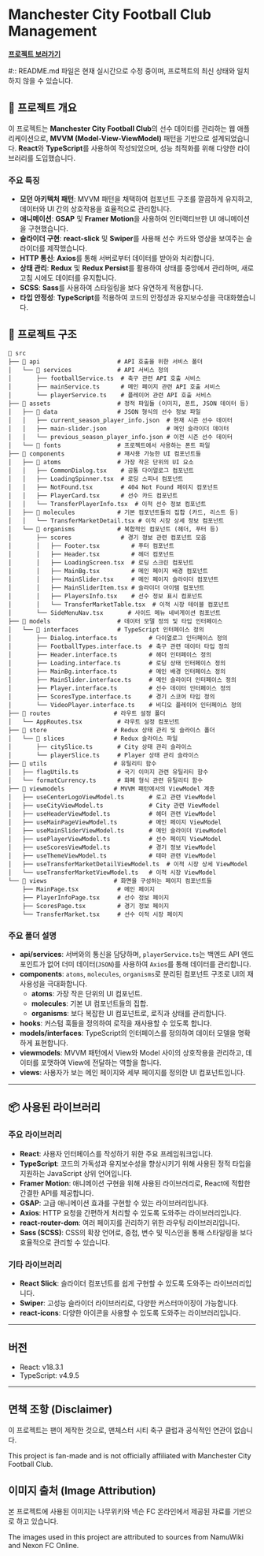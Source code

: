 # Manchester City Football Club Management

<a href="https://mancity-harrison.netlify.app/" target="_blank"><strong>프로젝트 보러가기</strong></a>

#:: README.md 파일은 현재 실시간으로 수정 중이며, 프로젝트의 최신 상태와 일치하지 않을 수 있습니다.

## 📌 프로젝트 개요

이 프로젝트는 **Manchester City Football Club**의 선수 데이터를 관리하는 웹 애플리케이션으로, **MVVM (Model-View-ViewModel)** 패턴을 기반으로 설계되었습니다.
**React**와 **TypeScript**를 사용하여 작성되었으며, 성능 최적화를 위해 다양한 라이브러리를 도입했습니다.

### 주요 특징
- **모던 아키텍처 패턴**: MVVM 패턴을 채택하여 컴포넌트 구조를 깔끔하게 유지하고, 데이터와 UI 간의 상호작용을 효율적으로 관리합니다.
- **애니메이션**: **GSAP** 및 **Framer Motion**을 사용하여 인터랙티브한 UI 애니메이션을 구현했습니다.
- **슬라이더 구현**: **react-slick** 및 **Swiper**를 사용해 선수 카드와 영상을 보여주는 슬라이더를 제작했습니다.
- **HTTP 통신**: **Axios**를 통해 서버로부터 데이터를 받아와 처리합니다.
- **상태 관리**: **Redux** 및 **Redux Persist**를 활용하여 상태를 중앙에서 관리하며, 새로고침 시에도 데이터를 유지합니다.
- **SCSS**: **Sass**를 사용하여 스타일링을 보다 유연하게 적용합니다.
- **타입 안정성**: **TypeScript**를 적용하여 코드의 안정성과 유지보수성을 극대화했습니다.

## 📁 프로젝트 구조

```plaintext
📂 src
├── 📂 api                      # API 호출을 위한 서비스 폴더
│   └── 📂 services             # API 서비스 정의
│       ├── footballService.ts  # 축구 관련 API 호출 서비스
│       ├── mainService.ts      # 메인 페이지 관련 API 호출 서비스
│       └── playerService.ts    # 플레이어 관련 API 호출 서비스
├── 📂 assets                   # 정적 파일들 (이미지, 폰트, JSON 데이터 등)
│   ├── 📂 data                 # JSON 형식의 선수 정보 파일
│   │   ├── current_season_player_info.json  # 현재 시즌 선수 데이터
│   │   ├── main-slider.json                 # 메인 슬라이더 데이터
│   │   └── previous_season_player_info.json # 이전 시즌 선수 데이터
│   └── 📂 fonts                # 프로젝트에서 사용하는 폰트 파일
├── 📂 components               # 재사용 가능한 UI 컴포넌트들
│   ├── 📂 atoms                # 가장 작은 단위의 UI 요소
│   │   ├── CommonDialog.tsx    # 공통 다이얼로그 컴포넌트
│   │   ├── LoadingSpinner.tsx  # 로딩 스피너 컴포넌트
│   │   ├── NotFound.tsx        # 404 Not Found 페이지 컴포넌트
│   │   ├── PlayerCard.tsx      # 선수 카드 컴포넌트
│   │   └── TransferPlayerInfo.tsx  # 이적 선수 정보 컴포넌트
│   ├── 📂 molecules            # 기본 컴포넌트들의 집합 (카드, 리스트 등)
│   │   └── TransferMarketDetail.tsx # 이적 시장 상세 정보 컴포넌트
│   └── 📂 organisms            # 복합적인 컴포넌트 (헤더, 푸터 등)
│       ├── scores              # 경기 정보 관련 컴포넌트 모음
│       │   ├── Footer.tsx         # 푸터 컴포넌트
│       │   ├── Header.tsx         # 헤더 컴포넌트
│       │   ├── LoadingScreen.tsx  # 로딩 스크린 컴포넌트
│       │   ├── MainBg.tsx         # 메인 페이지 배경 컴포넌트
│       │   ├── MainSlider.tsx     # 메인 페이지 슬라이더 컴포넌트
│       │   ├── MainSliderItem.tsx # 슬라이더 아이템 컴포넌트
│       │   ├── PlayersInfo.tsx    # 선수 정보 표시 컴포넌트
│       │   └── TransferMarketTable.tsx  # 이적 시장 테이블 컴포넌트
│       └── SideMenuNav.tsx       # 사이드 메뉴 네비게이션 컴포넌트
├── 📂 models                   # 데이터 모델 정의 및 타입 인터페이스
│   └── 📂 interfaces           # TypeScript 인터페이스 정의
│       ├── Dialog.interface.ts         # 다이얼로그 인터페이스 정의
│       ├── FootballTypes.interface.ts  # 축구 관련 데이터 타입 정의
│       ├── Header.interface.ts         # 헤더 인터페이스 정의
│       ├── Loading.interface.ts        # 로딩 상태 인터페이스 정의
│       ├── MainBg.interface.ts         # 메인 배경 인터페이스 정의
│       ├── MainSlider.interface.ts     # 메인 슬라이더 인터페이스 정의
│       ├── Player.interface.ts         # 선수 데이터 인터페이스 정의
│       ├── ScoresType.interface.ts     # 경기 스코어 타입 정의
│       └── VideoPlayer.interface.ts    # 비디오 플레이어 인터페이스 정의
├── 📂 routes                  # 라우트 설정 폴더
│   └── AppRoutes.tsx          # 라우트 설정 컴포넌트
├── 📂 store                   # Redux 상태 관리 및 슬라이스 폴더
│   └── 📂 slices              # Redux 슬라이스 파일
│       ├── citySlice.ts       # City 상태 관리 슬라이스
│       └── playerSlice.ts     # Player 상태 관리 슬라이스
├── 📂 utils                   # 유틸리티 함수
│   ├── flagUtils.ts           # 국기 이미지 관련 유틸리티 함수
│   └── formatCurrency.ts      # 화폐 형식 관련 유틸리티 함수
├── 📂 viewmodels              # MVVM 패턴에서의 ViewModel 계층
│   ├── useCenterLogoViewModel.ts       # 로고 관련 ViewModel
│   ├── useCityViewModel.ts             # City 관련 ViewModel
│   ├── useHeaderViewModel.ts           # 헤더 관련 ViewModel
│   ├── useMainPageViewModel.ts         # 메인 페이지 ViewModel
│   ├── useMainSliderViewModel.ts       # 메인 슬라이더 ViewModel
│   ├── usePlayerViewModel.ts           # 선수 페이지 ViewModel
│   ├── useScoresViewModel.ts           # 경기 정보 ViewModel
│   ├── useThemeViewModel.ts            # 테마 관련 ViewModel
│   ├── useTransferMarketDetailViewModel.ts  # 이적 시장 상세 ViewModel
│   └── useTransferMarketViewModel.ts   # 이적 시장 ViewModel
└── 📂 views                   # 화면을 구성하는 페이지 컴포넌트들
    ├── MainPage.tsx           # 메인 페이지
    ├── PlayerInfoPage.tsx     # 선수 정보 페이지
    ├── ScoresPage.tsx         # 경기 정보 페이지
    └── TransferMarket.tsx     # 선수 이적 시장 페이지

```

### 주요 폴더 설명

- **api/services**: 서버와의 통신을 담당하며, `playerService.ts`는 백엔드 API 엔드포인트가 없어 더미 데이터(`JSON`)를 사용하여 `Axios`를 통해 데이터를 관리합니다.
- **components**: `atoms`, `molecules`, `organisms`로 분리된 컴포넌트 구조로 UI의 재사용성을 극대화합니다.
    - **atoms**: 가장 작은 단위의 UI 컴포넌트.
    - **molecules**: 기본 UI 컴포넌트들의 집합.
    - **organisms**: 보다 복잡한 UI 컴포넌트로, 로직과 상태를 관리합니다.
- **hooks**: 커스텀 훅들을 정의하여 로직을 재사용할 수 있도록 합니다.
- **models/interfaces**: TypeScript의 인터페이스를 정의하여 데이터 모델을 명확하게 표현합니다.
- **viewmodels**: MVVM 패턴에서 View와 Model 사이의 상호작용을 관리하고, 데이터를 포맷하여 View에 전달하는 역할을 합니다.
- **views**: 사용자가 보는 메인 페이지와 세부 페이지를 정의한 UI 컴포넌트입니다.

---

## 📦 사용된 라이브러리

### 주요 라이브러리

- **React**: 사용자 인터페이스를 작성하기 위한 주요 프레임워크입니다.
- **TypeScript**: 코드의 가독성과 유지보수성을 향상시키기 위해 사용된 정적 타입을 지원하는 JavaScript 상위 언어입니다.
- **Framer Motion**: 애니메이션 구현을 위해 사용된 라이브러리로, React에 적합한 간결한 API를 제공합니다.
- **GSAP**: 고급 애니메이션 효과를 구현할 수 있는 라이브러리입니다.
- **Axios**: HTTP 요청을 간편하게 처리할 수 있도록 도와주는 라이브러리입니다.
- **react-router-dom**: 여러 페이지를 관리하기 위한 라우팅 라이브러리입니다.
- **Sass (SCSS)**: CSS의 확장 언어로, 중첩, 변수 및 믹스인을 통해 스타일링을 보다 효율적으로 관리할 수 있습니다.

### 기타 라이브러리
- **React Slick**: 슬라이더 컴포넌트를 쉽게 구현할 수 있도록 도와주는 라이브러리입니다.
- **Swiper**: 고성능 슬라이더 라이브러리로, 다양한 커스터마이징이 가능합니다.
- **react-icons**: 다양한 아이콘을 사용할 수 있도록 도와주는 라이브러리입니다.

---

## 버전
- React: v18.3.1
- TypeScript: v4.9.5

---
## 면책 조항 (Disclaimer)
이 프로젝트는 팬이 제작한 것으로, 맨체스터 시티 축구 클럽과 공식적인 연관이 없습니다.

This project is fan-made and is not officially affiliated with Manchester City Football Club.

## 이미지 출처 (Image Attribution)
본 프로젝트에 사용된 이미지는 나무위키와 넥슨 FC 온라인에서 제공된 자료를 기반으로 하고 있습니다.

The images used in this project are attributed to sources from NamuWiki and Nexon FC Online.
